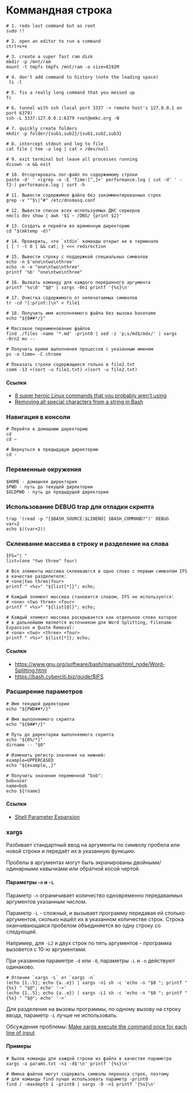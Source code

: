 # Коммандная строка

```shell
# 1. redo last command but as root
sudo !!

# 2. open an editor to run a command
ctrl+x+e

# 3. create a super fast ram disk
mkdir -p /mnt/ram
mount -t tmpfs tmpfs /mnt/ram -o size=8192M

# 4. don't add command to history (note the leading space)
 ls -l

# 5. fix a really long command that you messed up
fc

# 6. tunnel with ssh (local port 3337 -> remote host's 127.0.0.1 on port 6379)
ssh -L 3337:127.0.0.1:6379 root@emkc.org -N

# 7. quickly create folders
mkdir -p folder/{sub1,sub2}/{sub1,sub2,sub3}

# 8. intercept stdout and log to file
cat file | tee -a log | cat > /dev/null

# 9. exit terminal but leave all processes running
disown -a && exit

# 10. Отсортировать лог-файл по содержимому строки
paste -d' ' <(grep -o -E 'Time:[^,]+' performance.log | cut -d' ' -f2-) performance.log | sort -h

# 11. Вывести содержимое файла без закомментированных строк
grep -v "^$\|^#" /etc/dnsmasq.conf

# 12. Вывести список всех используемых ДНС серверов
nmcli dev show | awk '$1 ~ /DNS/ {print $2}'

# 13. Создать и перейти во временную директорию
cd "$(mktemp -d)"

# 14. Проверить, что `stdin` команды открыт не в терминале
{ [ ! -t 0 ] && cat; } <<< redirection

# 15. Вывести строку с поддержкой специальных символов
echo -n $'one\ntwo\nthree'
echo -n -e "one\ntwo\nthree"
printf '%b' "one\ntwo\nthree"

# 16. Вызвать команду для каждого переданного аргумента
printf '%s\0' "$@" | xargs -0n1 printf '{%s}\n'

# 17. Очистка содержимого от непечатаемых символов
tr -cd "[:print:]\n" < file1

# 18. Получить имя исполняемого файла без вызова basename
echo "${0##*/}"

# Массовое переименование файлов
find ./files -name '*.md' -print0 | sed -z 'p;s/md$/mdx/' | xargs -0rn2 mv --

# Получить время выполнения процессов с указанным именем
ps -o time= -C chrome

# Показать строки содержащиеся только в file2.txt
comm -13 <(sort -u file1.txt) <(sort -u file2.txt)
```

#### Ссылки
* [8 super heroic Linux commands that you probably aren't using](https://www.youtube.com/watch?v=Zuwa8zlfXSY)
* [Removing all special characters from a string in Bash](https://stackoverflow.com/questions/36926999/removing-all-special-characters-from-a-string-in-bash)

### Навигация в консоли

```shell
# Перейти в домашнюю директорию
cd
cd ~

# Вернуться в предыдущую директорию
cd -
```

### Переменные окружения

```
$HOME - домашняя директория 
$PWD - путь до текущей директории 
$OLDPWD - путь до предыдущей директории 
```


### Использование DEBUG trap для отладки скрипта

```shell
trap '(read -p "[$BASH_SOURCE:$LINENO] $BASH_COMMAND?")' DEBUG
var=2
echo $((var+2))
```

### Склеивание массива в строку и разделение на слова


```shell
IFS="| "
list=(one "two three" four)

# Все элементы массива склеиваются в одно слово с первым символом IFS в качестве разделителя:
# <one|two three|four>
printf " <%s>" "${list[*]}"; echo;

# Каждый элемент массива становится словом, IFS не используется:
# <one> <two three> <four>
printf " <%s>" "${list[@]}"; echo;

# Каждый элемент массива раскрывается как отдельное слово которое 
# в дальнейшем является источником для Word Splitting, Filename Expansion и Quote Removal:
# <one> <two> <three> <four>
printf " <%s>" ${list[*]}; echo;
```

#### Ссылки
- https://www.gnu.org/software/bash/manual/html_node/Word-Splitting.html
- https://bash.cyberciti.biz/guide/$IFS


### Расширение параметров

```shell
# Имя текущей директории
echo "${PWD##*/}"

# Имя выполняемого скрипта
echo "${0##*/}"

# Путь до директории выполняемого скрипта
echo "${0%/*}"
dirname -- "$0"

# Изменить регистр значения на нижний:
example=UPPERCASED
echo "${example,,}"

# Получить значение переменной "bob":
bob=user
name=bob
echo ${!name}
```

#### Ссылки
* [Shell Parameter Expansion](https://www.gnu.org/software/bash/manual/html_node/Shell-Parameter-Expansion.html)


### xargs

Разбивает стандартный ввод на аргументы по символу пробела или новой строки и передаёт их в указанную функцию.

Пробелы в аргументах могут быть экранированы двойными/одинарными кавычками или обратной косой чертой.

#### Параметры `-n` и `-L`

Параметр `-n` ограничивает количество одновременно передаваемых аргументов указанным числом.

Параметр `-L` - сложный, и вызывает программу передавая ей столько аргументов, сколько нашёл их в указанном количестве строк. Строка оканчивающаяся пробелом объединяется во одну строку со следующей.

Например, для `-L2` и двух строк по пять аргументов - программа вызовется с 10-ю аргументами.

При указанном параметре `-d` или `-0`, параметры `-L` и `-n` действуют одинаково.

```shell
# Отличие `xargs -L` от `xargs -n`
(echo {1..5}; echo {a..e}) | xargs -n1 sh -c 'echo -n "$0 "; printf "{%s} " "$@"; echo' '->'
(echo {1..5}; echo {a..e}) | xargs -L1 sh -c 'echo -n "$0 "; printf "{%s} " "$@"; echo' '->'
```

Для разделения на вызовы программы, по одному вызову на строку ввода, параметр `-L` лучше не использовать.

Обсуждение проблемы: [Make xargs execute the command once for each line of input](https://stackoverflow.com/a/28806991/9215292)

#### Примеры

```shell
# Вызов команды для каждой строки из файла в качестве параметра
xargs -a params.txt -n1 -d$'\n' printf '{%s}\n'

# Имена файлов могут содержать символы переноса строк, поэтому
# для команды find лучше использовать параметр -print0
find / -maxdepth 1 -print0 | xargs -0 -n1 printf '{%s}\n'
```
